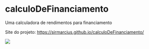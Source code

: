 # calculoDeFinanciamento
Uma calculadora de rendimentos para financiamento

Site do projeto:  https://sirmarcius.github.io/calculoDeFinanciamento/

<img src="https://i.imgur.com/hfXZoUB.png" />
